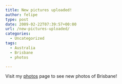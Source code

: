 ```yaml
---
title: New pictures uploaded!
author: felipe
type: post
date: 2009-02-22T07:39:57+00:00
url: /new-pictures-uploaded/
categories:
  - Uncategorized
tags:
  - Australia
  - Brisbane
  - photos

---
```

Visit my [photos][1] page to see new photos of Brisbane!

 [1]: /photos/brisbane-australia